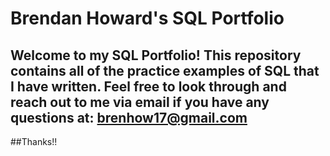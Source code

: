 # Brendan Howard's SQL Portfolio

## Welcome to my SQL Portfolio! This repository contains all of the practice examples of SQL that I have written. Feel free to look through and reach out to me via email if you have any questions at: brenhow17@gmail.com

##Thanks!!
